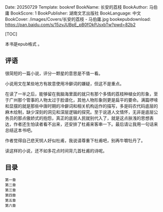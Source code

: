 Date: 20250729
Template: bookref
BookName: 长安的荔枝
BookAuthor: 马伯庸
BookScore: 1
BookPublisher: 湖南文艺出版社
BookLanguage: 中文
BookCover: /images/Covers/长安的荔枝 - 马伯庸.jpg
bookepubdownload: https://pan.baidu.com/s/15zvJUBpE_pB0fOkPJsxbTw?pwd=82b2



[TOC]

本书是epub格式 。


## 评语
很简短的一篇小说，评分一颗星的意思是不值一看。

小说用文在某些地方有故意使用冷僻词的嫌疑，但这不是重点。

在读了一半之后，能够留在我脑海里面的就只有那个多情的荔枝种植女的形象，至于广州那个管事的人物太过于脸谱化，其他人物形象则更是扁平的要命。满篇啰嗦和显摆的就是那些中唐时期的冷僻词和相关机构运作的描写，多是码农代码底层的麻木绘制，缺少深刻的洞见和深层逻辑的探究。至于说道人文情怀，无非是底层公务员的那点傲娇式的抱怨，真正的底层人民就别代入了，就是这点肤浅的思想表达，作者还生怕读者看不出来，还安排了杜甫来客串一下。最后请让我用一句话来总结这本书吧。

作者觉得自己悲天悯人好似杜甫，我说请尊重下杜甫吧，别再牛嚼牡丹了。

读这样的小说，还不如多花点时间背几首杜甫的诗呢。

## 目录

```
第一章
第二章
第三章
第四章
第五章
第六章
```